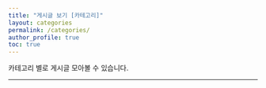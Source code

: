 ```yaml
---
title: "게시글 보기 [카테고리]"
layout: categories
permalink: /categories/
author_profile: true
toc: true
---
```

카테고리 별로 게시글 모아볼 수 있습니다.

________


